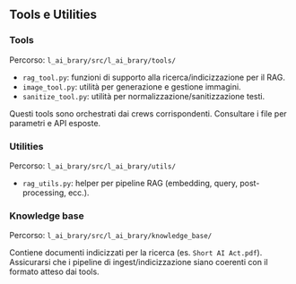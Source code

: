 ## Tools e Utilities

### Tools
Percorso: `l_ai_brary/src/l_ai_brary/tools/`

- `rag_tool.py`: funzioni di supporto alla ricerca/indicizzazione per il RAG.
- `image_tool.py`: utilità per generazione e gestione immagini.
- `sanitize_tool.py`: utilità per normalizzazione/sanitizzazione testi.

Questi tools sono orchestrati dai crews corrispondenti. Consultare i file per parametri e API esposte.

### Utilities
Percorso: `l_ai_brary/src/l_ai_brary/utils/`

- `rag_utils.py`: helper per pipeline RAG (embedding, query, post-processing, ecc.).

### Knowledge base
Percorso: `l_ai_brary/src/l_ai_brary/knowledge_base/`

Contiene documenti indicizzati per la ricerca (es. `Short AI Act.pdf`). Assicurarsi che i pipeline di ingest/indicizzazione siano coerenti con il formato atteso dai tools.


